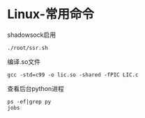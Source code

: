# Linux-常用命令

shadowsock启用
```
./root/ssr.sh
```
编译.so文件
```
gcc -std=c99 -o lic.so -shared -fPIC LIC.c
```
查看后台python进程
```
ps -ef|grep py
jobs
```
